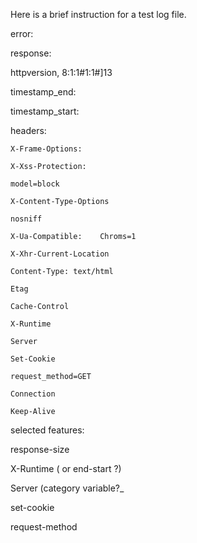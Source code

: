 
Here is a brief instruction for a test log file. 

error:

response:

  httpversion,  8:1:1#1:1#]13

  timestamp_end:

  timestamp_start:

  headers:

    X-Frame-Options:

    X-Xss-Protection:

    model=block

    X-Content-Type-Options

    nosniff

    X-Ua-Compatible:    Chroms=1

    X-Xhr-Current-Location

    Content-Type: text/html

    Etag

    Cache-Control

    X-Runtime

    Server

    Set-Cookie

    request_method=GET

    Connection

    Keep-Alive
  


selected features:

  response-size

  X-Runtime  ( or end-start ?)

  Server (category variable?_

  set-cookie

  request-method

